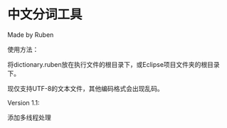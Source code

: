 # 中文分词工具

Made by Ruben

使用方法：

  将dictionary.ruben放在执行文件的根目录下，或Eclipse项目文件夹的根目录下。
  
现仅支持UTF-8的文本文件，其他编码格式会出现乱码。

Version 1.1:

添加多线程处理
